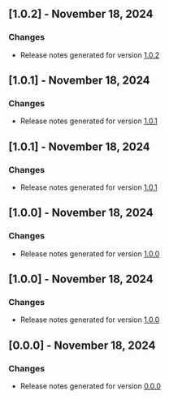 ## [1.0.2] - November 18, 2024

### Changes
- Release notes generated for version [1.0.2](.release-notes/1.0.2/release.md)

## [1.0.1] - November 18, 2024

### Changes
- Release notes generated for version [1.0.1](.release-notes/1.0.1/release.md)

## [1.0.1] - November 18, 2024

### Changes
- Release notes generated for version [1.0.1](.release-notes/1.0.1/release.md)

## [1.0.0] - November 18, 2024

### Changes
- Release notes generated for version [1.0.0](.release-notes/1.0.0/release.md)

## [1.0.0] - November 18, 2024

### Changes
- Release notes generated for version [1.0.0](.release-notes/1.0.0/release.md)

## [0.0.0] - November 18, 2024

### Changes
- Release notes generated for version [0.0.0](.release-notes/0.0.0/release.md)

